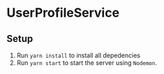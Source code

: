 # UserProfileService

## Setup
1. Run `yarn install` to install all depedencies
2. Run `yarn start` to start the server using `Nodemon`.